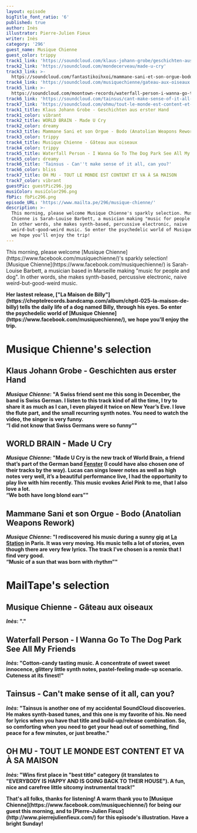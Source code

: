 ```yaml
---
layout: episode
bigTitle_font_ratio: '6'
published: true
author: Inès
illustrator: Pierre-Julien Fieux
writer: Inès
category: '296'
guest_name: Musique Chienne
guest_color: trippy
track1_link: 'https://soundcloud.com/klaus-johann-grobe/geschichten-aus-erster-hand'
track2_link: 'https://soundcloud.com/mondecerveau/made-u-cry'
track3_link: >-
  https://soundcloud.com/fantastikoihxoi/mammane-sani-et-son-orgue-bodo-fh-rework
track4_link: 'https://soundcloud.com/musiquechienne/gateau-aux-oiseaux'
track5_link: >-
  https://soundcloud.com/moontown-records/waterfall-person-i-wanna-go-to-the-dog-park-see-all-my-friends
track6_link: 'https://soundcloud.com/tainsus/cant-make-sense-of-it-all-can-you'
track7_link: 'https://soundcloud.com/ohmu/tout-le-monde-est-content-et-va-a-sa-maison'
track1_title: Klaus Johann Grobe - Geschichten aus erster Hand
track1_color: vibrant
track2_title: WORLD BRAIN - Made U Cry
track2_color: dreamy
track3_title: Mammane Sani et son Orgue - Bodo (Anatolian Weapons Rework)
track3_color: trippy
track4_title: Musique Chienne - Gâteau aux oiseaux
track4_color: trippy
track5_title: Waterfall Person - I Wanna Go To The Dog Park See All My Friends
track5_color: dreamy
track6_title: 'Tainsus - Can''t make sense of it all, can you?'
track6_color: bliss
track7_title: OH MU - TOUT LE MONDE EST CONTENT ET VA À SA MAISON
track7_color: vibrant
guestPic: guestPic296.jpg
musiColor: musiColor296.png
fbPic: fbPic296.png
episode_URL: 'https://www.mailta.pe/296/musique-chienne/'
description: >-
  This morning, please welcome Musique Chienne's sparkly selection. Musique
  Chienne is Sarah-Louise Barbett, a musician making "music for people and dog".
  In other words, she makes synth-based, percussive electronic, naive
  weird-but-good-weird music. So enter the psychedelic world of Musique Chienne,
  we hope you'll enjoy the trip!
---
```

<p id="introduction">This morning, please welcome [Musique Chienne](https://www.facebook.com/musiquechienne/)'s sparkly selection! [Musique Chienne](https://www.facebook.com/musiquechienne/) is Sarah-Louise Barbett, a musician based in Marseille making "music for people and dog". In other words, she makes synth-based, percussive electronic, naive weird-but-good-weird music.</p>
<b>Her lastest release, ["La Maison de Billy"](https://cheptelrecords.bandcamp.com/album/chptl-025-la-maison-de-billy) tells the daily life of a dog named Billy, through his eyes. So enter the psychedelic world of [Musique Chienne](https://www.facebook.com/musiquechienne/), we hope you'll enjoy the trip.</p>


# Musique Chienne's selection

## Klaus Johann Grobe - Geschichten aus erster Hand
_Musique Chienne_: **"**A Swiss friend sent me this song in December, the band is Swiss German. I listen to this track kind of all the time, I try to share it as much as I can, I even played it twice on New Year’s Eve. I love the flute part, and the small recurring synth notes. You need to watch the video, the singer is very funny.<br>
“I did not know that Swiss Germans were so funny”**"**

## WORLD BRAIN - Made U Cry
_Musique Chienne_: **"**Made U Cry is the new track of World Brain, a friend that’s part of the German band [Fenster](https://www.facebook.com/fenstermusic/) (I could have also chosen one of their tracks by the way). Lucas can sings lower notes as well as high notes very well, it’s a beautiful performance live, I had the opportunity to play live with him recently. This music evokes Ariel Pink to me, that I also love a lot.<br>
“We both have long blond ears”**"**

## Mammane Sani et son Orgue - Bodo (Anatolian Weapons Rework)
_Musique Chienne_: **"**I rediscovered his music during a sunny gig at [La Station](https://www.facebook.com/stationgaredesmines/) in Paris. It was very moving. His music tells a lot of stories, even though there are very few lyrics. The track I’ve chosen is a remix that I find very good.<br>
“Music of a sun that was born with rhythm”**"**


# MailTape's selection

## Musique Chienne - Gâteau aux oiseaux
_Inès_: **"**.**"**

## Waterfall Person - I Wanna Go To The Dog Park See All My Friends
_Inès_: **"**Cotton-candy tasting music. A concentrate of sweet sweet innocence, glittery little synth notes, pastel-feeling made-up scenario. Cuteness at its finest!**"**

## Tainsus - Can't make sense of it all, can you?
_Inès_: **"**Tainsus is another one of my accidental SoundCloud discoveries. He makes synth-based tunes, and this one is my favorite of his. No need for lyrics when you have that title and build-up/release combination. So, so comforting when you need to get your head out of something, find peace for a few minutes, or just breathe.**"**

## OH MU - TOUT LE MONDE EST CONTENT ET VA À SA MAISON
_Inès_: **"**Wins first place in "best title" category (it translates to "EVERYBODY IS HAPPY AND IS GOING BACK TO THEIR HOUSE"). A fun, nice and carefree little sitcomy instrumental track!**"**

<p id="outroduction">That's all folks, thanks for listening! A warm thank you to [Musique Chienne](https://www.facebook.com/musiquechienne/) for being our guest this morning, and to [Pierre-Julien Fieux](http://www.pierrejulienfieux.com/) for this episode's illustration. Have a bright Sunday!</p>
